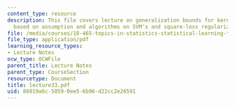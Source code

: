 ```yaml
---
content_type: resource
description: This file covers lecture on generalization bounds for kernel methods
  based on assumption and algorithms on SVM's and square-loss regularization.
file: /media/courses/18-465-topics-in-statistics-statistical-learning-theory-spring-2007/86019a6c50590ee56b96d22cc2e26591_lecture33.pdf
file_type: application/pdf
learning_resource_types:
- Lecture Notes
ocw_type: OCWFile
parent_title: Lecture Notes
parent_type: CourseSection
resourcetype: Document
title: lecture33.pdf
uid: 86019a6c-5059-0ee5-6b96-d22cc2e26591
---
```

